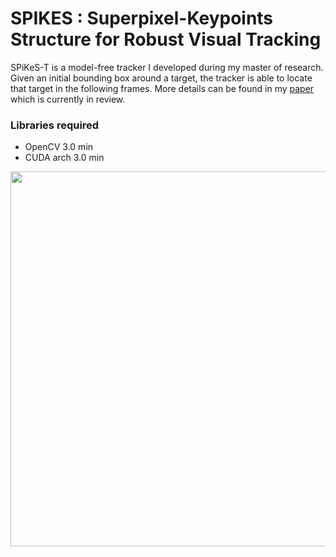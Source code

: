 # SPIKES : Superpixel-Keypoints Structure for Robust Visual Tracking

SPiKeS-T is a model-free tracker I developed during my master of research. Given an initial bounding box around a target, the tracker is able to locate that target in the following frames. More details can be found in my <a href="https://arxiv.org/pdf/1610.07238v1.pdf">paper</a> which is currently in review.

### Libraries required
* OpenCV 3.0 min
* CUDA arch 3.0 min

<img src="https://www.dropbox.com/s/vdcb9ma29kkqeim/faceOcc.gif?raw=1" width="600">


